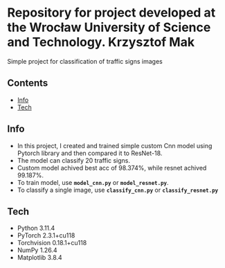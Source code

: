 # Repository for project developed at the Wrocław University of Science and Technology. Krzysztof Mak

Simple project for classification of traffic signs images

## Contents
- [Info](#info)
- [Tech](#tech)


## Info

- In this project, I created and trained simple custom Cnn model using Pytorch library and then compared it to ResNet-18.
- The model can classify 20 traffic signs.
- Custom model achived best acc of 98.374%, while resnet achived 99.187%.
- To train model, use **`model_cnn.py`** or **`model_resnet.py`**.
- To classify a single image, use **`classify_cnn.py`** or **`classify_resnet.py`**

## Tech

- Python 3.11.4
- PyTorch 2.3.1+cu118
- Torchvision 0.18.1+cu118
- NumPy 1.26.4
- Matplotlib 3.8.4
